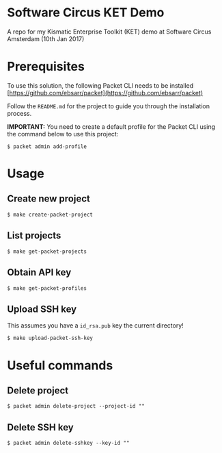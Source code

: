 # Software Circus KET Demo
A repo for my Kismatic Enterprise Toolkit (KET) demo at Software Circus Amsterdam (10th Jan 2017)

# Prerequisites
To use this solution, the following Packet CLI needs to be installed [https://github.com/ebsarr/packet](https://github.com/ebsarr/packet)

Follow the `README.md` for the project to guide you through the installation process.

**IMPORTANT:** You need to create a default profile for the Packet CLI using the command below to use this project:

```
$ packet admin add-profile
```

# Usage

## Create new project
```
$ make create-packet-project
```

## List projects
```
$ make get-packet-projects
```

## Obtain API key
```
$ make get-packet-profiles
```

## Upload SSH key
This assumes you have a `id_rsa.pub` key the current directory!
```
$ make upload-packet-ssh-key
```

# Useful commands

## Delete project
```
$ packet admin delete-project --project-id ""
```
## Delete SSH key
```
$ packet admin delete-sshkey --key-id ""
```